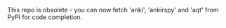 This repo is obsolete - you can now fetch 'anki', 'ankirspy' and 'aqt' from PyPI
for code completion.
